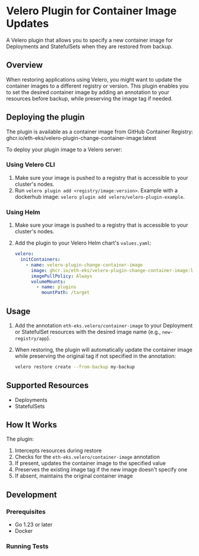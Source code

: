 # Velero Plugin for Container Image Updates

A Velero plugin that allows you to specify a new container image for Deployments and StatefulSets when they are restored from backup.

## Overview

When restoring applications using Velero, you might want to update the container images to a different registry or version. This plugin enables you to set the desired container image by adding an annotation to your resources before backup, while preserving the image tag if needed.

## Deploying the plugin

The plugin is available as a container image from GitHub Container Registry:
ghcr.io/eth-eks/velero-plugin-change-container-image:latest

To deploy your plugin image to a Velero server:

### Using Velero CLI
1. Make sure your image is pushed to a registry that is accessible to your cluster's nodes.
2. Run `velero plugin add <registry/image:version>`. Example with a dockerhub image: `velero plugin add velero/velero-plugin-example`.

### Using Helm
1. Make sure your image is pushed to a registry that is accessible to your cluster's nodes.
2. Add the plugin to your Velero Helm chart's `values.yaml`:

    ```yaml
    velero:
      initContainers:
        - name: velero-plugin-change-container-image
          image: ghcr.io/eth-eks/velero-plugin-change-container-image:latest
          imagePullPolicy: Always
          volumeMounts:
            - name: plugins
              mountPath: /target
    ```

## Usage

1. Add the annotation `eth-eks.velero/container-image` to your Deployment or StatefulSet resources with the desired image name (e.g., `new-registry/app`).
2. When restoring, the plugin will automatically update the container image while preserving the original tag if not specified in the annotation:

    ```bash
    velero restore create --from-backup my-backup
    ```

## Supported Resources

- Deployments
- StatefulSets

## How It Works

The plugin:
1. Intercepts resources during restore
2. Checks for the `eth-eks.velero/container-image` annotation
3. If present, updates the container image to the specified value
4. Preserves the existing image tag if the new image doesn't specify one
5. If absent, maintains the original container image

## Development

### Prerequisites

- Go 1.23 or later
- Docker

### Running Tests

```